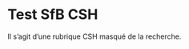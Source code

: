 # <a name="testing-sfb-csh"></a>Test SfB CSH

Il s’agit d’une rubrique CSH masqué de la recherche.


